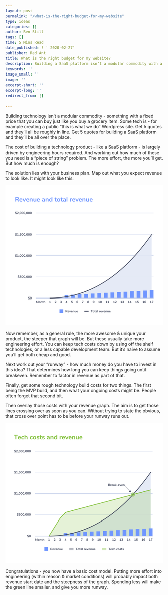 ```yaml
---
layout: post
permalink: "/what-is-the-right-budget-for-my-website"
type: ideas
categories: []
author: Ben Still
tags: []
time: 5 Mins Read
date_published: ! ' 2020-02-27'
publisher: Red Ant
title: What is the right budget for my website?
description: Building a SaaS platform isn’t a modular commodity with a fixed price.
keywords: ''
image_small: ''
image: ''
excerpt-short: ''
excerpt-long: ''
redirect_from: []

---
```

Building technology isn’t a modular commodity - something with a fixed price that you can buy just like you buy a grocery item. Some tech is - for example creating a public “this is what we do” Wordpress site. Get 5 quotes and they’ll all be roughly in line. Get 5 quotes for building a SaaS platform and they’ll be all over the place.

The cost of building a technology product - like a SaaS platform - is largely driven by engineering hours required. And working out how much of these you need is a “piece of string” problem. The more effort, the more you’ll get. But how much is enough?

The solution lies with your business plan. Map out what you expect revenue to look like. It might look like this:

![](/assets/uploads/2020/how-much-1.png)

Now remember, as a general rule, the more awesome & unique your product, the steeper that graph will be. But these usually take more engineering effort. You can keep tech costs down by using off the shelf technologies, or a less capable development team. But it’s naive to assume you’ll get both cheap and good.

Next work out your “runway” - how much money do you have to invest in this idea? That determines how long you can keep things going until breakeven. Remember to factor in revenue as part of that.

Finally, get some rough technology build costs for two things. The first being the MVP build, and then what your ongoing costs might be. People often forget that second bit.

Then overlay those costs with your revenue graph. The aim is to get those lines crossing over as soon as you can. Without trying to state the obvious, that cross over point has to be before your runway runs out.

![](/assets/uploads/2020/how-much-2.png)

Congratulations - you now have a basic cost model. Putting more effort into engineering (within reason & market conditions) will probably impact both revenue start date and the steepness of the graph. Spending less will make the green line smaller, and give you more runway.